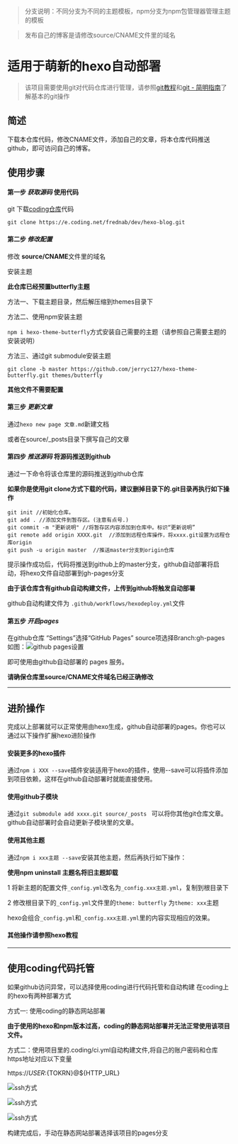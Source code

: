 > 分支说明：不同分支为不同的主题模板，npm分支为npm包管理器管理主题的模板

> 发布自己的博客是请修改source/CNAME文件里的域名


# 适用于萌新的hexo自动部署

> 该项目需要使用git对代码仓库进行管理，请参照[git教程](http://blog.oribos.cn/web/course/git.html)和[git - 简明指南](https://www.runoob.com/manual/git-guide/)了解基本的git操作

## 简述
下载本仓库代码，修改CNAME文件，添加自己的文章，将本仓库代码推送github，即可访问自己的博客。

## 使用步骤

#### 第一步 *获取源码* 使用代码 

git 下载[coding仓库](https://frednab.coding.net/public/dev/hexo-blog/git/files)代码

`git clone https://e.coding.net/frednab/dev/hexo-blog.git`


#### 第二步 *修改配置*

修改 **source/CNAME**文件里的域名


安装主题 

**此仓库已经预置butterfly主题**

方法一、下载主题目录，然后解压缩到themes目录下

方法二、使用npm安装主题

`npm i hexo-theme-butterfly`方式安装自己需要的主题（请参照自己需要主题的安装说明）


方法三、通过git submodule安装主题

`git clone -b master https://github.com/jerryc127/hexo-theme-butterfly.git themes/butterfly`


**其他文件不需要配置**

#### 第三步 *更新文章*

通过`hexo new page 文章.md`新建文档

或者在source/_posts目录下撰写自己的文章

#### 第四步 *推送源码* 将源码推送到github

通过一下命令将该仓库里的源码推送到github仓库

**如果你是使用git clone方式下载的代码，建议删掉目录下的.git目录再执行如下操作**

```
git init //初始化仓库。
git add . //添加文件到暂存区。(注意有点号.)
git commit -m "更新说明" //将暂存区内容添加到仓库中。标识“更新说明”
git remote add origin XXXX.git  //添加到远程仓库操作，将xxxx.git设置为远程仓库origin
git push -u origin master  //推送master分支到origin仓库

```

提示操作成功后，代码将推送到github上的master分支，github自动部署将启动，将hexo文件自动部署到gh-pages分支

**由于该仓库含有github自动构建文件，上传到github将触发自动部署**

github自动构建文件为 `.github/workflows/hexodeploy.yml`文件

#### 第五步 *开启pages*

在github仓库 “Settings”选择“GitHub Pages” source项选择Branch:gh-pages
如图：![github pages设置](https://base.oribos.city/images/2020/10/20201022095332.png)

即可使用由github自动部署的 pages 服务。

**请确保仓库里source/CNAME文件域名已经正确修改**


---


## 进阶操作

完成以上部署就可以正常使用由hexo生成，github自动部署的pages。你也可以通过以下操作扩展hexo进阶操作

#### 安装更多的hexo插件

通过`npm i XXX --save`插件安装适用于hexo的插件，使用--save可以将插件添加到项目依赖，这样在github自动部署时就能直接使用。

#### 使用github子模块

通过`git submodule add xxxx.git source/_posts ` 可以将你其他git仓库文章。github自动部署时会自动更新子模块里的文章。

#### 使用其他主题

通过`npm i xxx主题 --save`安装其他主题，然后再执行如下操作：

**使用npm uninstall 主题名将旧主题卸载**

1 将新主题的配置文件`_config.yml`改名为`_config.xxx主题.yml`，复制到根目录下

2 修改根目录下的`_config.yml`文件里的`theme: butterfly` 为`theme: xxx`主题

hexo会组合`_config.yml`和`_config.xxx主题.yml`里的内容实现相应的效果。

#### 其他操作请参照hexo教程

---

## 使用coding代码托管

如果github访问异常，可以选择使用coding进行代码托管和自动构建
在coding上的hexo有两种部署方式

方式一: 使用coding的静态网站部署

**由于使用的hexo和npm版本过高，coding的静态网站部署并无法正常使用该项目文件。**

方式二：使用项目里的.coding/ci.yml自动构建文件,将自己的账户密码和仓库https地址对应以下变量

https://${USER}:${TOKRN}@${HTTP_URL}

![ssh方式](https://base.oribos.city/images/2021/04/202104140005.png)


![ssh方式](https://base.oribos.city/images/2021/04/202104140006.png)


![ssh方式](https://base.oribos.city/images/2021/04/202104140007.png)


构建完成后，手动在静态网站部署选择该项目的pages分支

